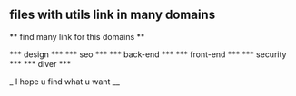 ## files with utils link in many domains


** find many link for this domains ** 

*** design *** 
*** seo *** 
*** back-end *** 
*** front-end ***
*** security ***
*** diver ***


_ I hope u find what u want __
